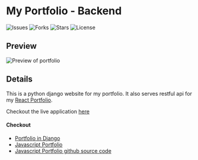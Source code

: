 # My Portfolio - Backend

![Issues](https://img.shields.io/github/issues/AnthonyAniobi/My_Portfolio-backend)
![Forks](https://img.shields.io/github/forks/AnthonyAniobi/My_Portfolio-backend)
![Stars](https://img.shields.io/github/stars/AnthonyAniobi/My_Portfolio-backend)
![License](https://img.shields.io/github/license/AnthonyAniobi/My_Portfolio-backend)


## Preview
![Preview of portfolio](screenshots/portfolio_preview.gif)


## Details
This is a python django website for my portfolio. It also serves restful api for my [React Portfolio](https://www.anthonyaniobi.netlify.app).

Checkout the live application [here](https://www.anthonyaniobi.herokuapp.com)

#### Checkout
- [Portfolio in Django](https://www.anthonyaniobi.herokuapp.com)
- [Javascript Portfolio](https://www.anthonyaniobi.netlify.app)
- [Javascript Portfolio github source code](https://www.github.com/AnthonyAniobi/My_Portfolio-web)
